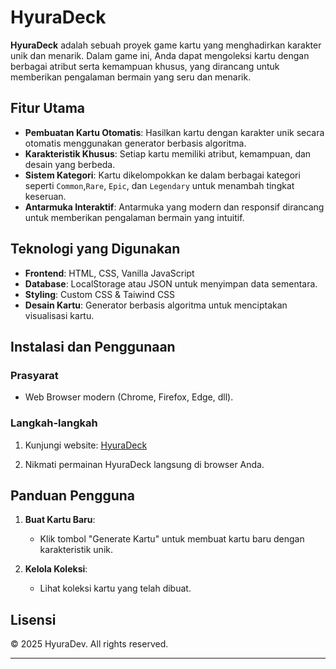 # HyuraDeck

**HyuraDeck** adalah sebuah proyek game kartu yang menghadirkan karakter unik dan menarik. Dalam game ini, Anda dapat mengoleksi kartu dengan berbagai atribut serta kemampuan khusus, yang dirancang untuk memberikan pengalaman bermain yang seru dan menarik.

## Fitur Utama

- **Pembuatan Kartu Otomatis**: Hasilkan kartu dengan karakter unik secara otomatis menggunakan generator berbasis algoritma.
- **Karakteristik Khusus**: Setiap kartu memiliki atribut, kemampuan, dan desain yang berbeda.
- **Sistem Kategori**: Kartu dikelompokkan ke dalam berbagai kategori seperti `Common`,`Rare`, `Epic`, dan `Legendary` untuk menambah tingkat keseruan.
- **Antarmuka Interaktif**: Antarmuka yang modern dan responsif dirancang untuk memberikan pengalaman bermain yang intuitif.

## Teknologi yang Digunakan

- **Frontend**: HTML, CSS, Vanilla JavaScript
- **Database**: LocalStorage atau JSON untuk menyimpan data sementara.
- **Styling**: Custom CSS & Taiwind CSS
- **Desain Kartu**: Generator berbasis algoritma untuk menciptakan visualisasi kartu.

## Instalasi dan Penggunaan

### Prasyarat

- Web Browser modern (Chrome, Firefox, Edge, dll).

### Langkah-langkah

1. Kunjungi website:
   <a href="https://hyura-deck.vercel.app/" target="_blank" >HyuraDeck</a>
   

2. Nikmati permainan HyuraDeck langsung di browser Anda.

## Panduan Pengguna

1. **Buat Kartu Baru**:
   - Klik tombol "Generate Kartu" untuk membuat kartu baru dengan karakteristik unik.

2. **Kelola Koleksi**:
   - Lihat koleksi kartu yang telah dibuat.


## Lisensi

© 2025 HyuraDev. All rights reserved.


---